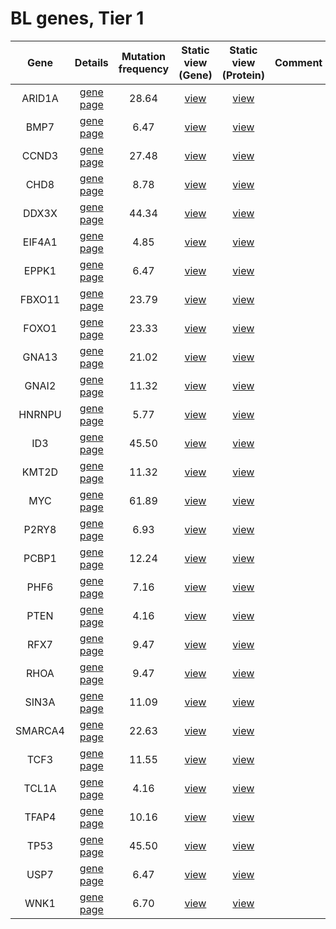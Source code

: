 # BL genes, Tier 1
| Gene | Details | Mutation frequency | Static view (Gene) | Static view (Protein) | Comment |
| :---: | :---: | :---: | :---: | :---: | ---------- |
| ARID1A | [gene page](ARID1A) | 28.64 | [view](images/proteinpaint/ARID1A.svg) | [view](images/proteinpaint/ARID1A_NM_006015.svg) |
| BMP7 | [gene page](BMP7) | 6.47 | [view](images/proteinpaint/BMP7.svg) | [view](images/proteinpaint/BMP7_NM_001719.svg) |
| CCND3 | [gene page](CCND3) | 27.48 | [view](images/proteinpaint/CCND3.svg) | [view](images/proteinpaint/CCND3_NM_001760.svg) |
| CHD8 | [gene page](CHD8) | 8.78 | [view](images/proteinpaint/CHD8.svg) | [view](images/proteinpaint/CHD8_NM_001170629.svg) |
| DDX3X | [gene page](DDX3X) | 44.34 | [view](images/proteinpaint/DDX3X.svg) | [view](images/proteinpaint/DDX3X_NM_001356.svg) |
| EIF4A1 | [gene page](EIF4A1) | 4.85 | [view](images/proteinpaint/EIF4A1.svg) | [view](images/proteinpaint/EIF4A1_NM_001416.svg) |
| EPPK1 | [gene page](EPPK1) | 6.47 | [view](images/proteinpaint/EPPK1.svg) | [view](images/proteinpaint/EPPK1_NM_031308.svg) |
| FBXO11 | [gene page](FBXO11) | 23.79 | [view](images/proteinpaint/FBXO11.svg) | [view](images/proteinpaint/FBXO11_NM_025133.svg) |
| FOXO1 | [gene page](FOXO1) | 23.33 | [view](images/proteinpaint/FOXO1.svg) | [view](images/proteinpaint/FOXO1_NM_002015.svg) |
| GNA13 | [gene page](GNA13) | 21.02 | [view](images/proteinpaint/GNA13.svg) | [view](images/proteinpaint/GNA13_NM_006572.svg) |
| GNAI2 | [gene page](GNAI2) | 11.32 | [view](images/proteinpaint/GNAI2.svg) | [view](images/proteinpaint/GNAI2_NM_002070.svg) |
| HNRNPU | [gene page](HNRNPU) | 5.77 | [view](images/proteinpaint/HNRNPU.svg) | [view](images/proteinpaint/HNRNPU_NM_031844.svg) |
| ID3 | [gene page](ID3) | 45.50 | [view](images/proteinpaint/ID3.svg) | [view](images/proteinpaint/ID3_NM_002167.svg) |
| KMT2D | [gene page](KMT2D) | 11.32 | [view](images/proteinpaint/KMT2D.svg) | [view](images/proteinpaint/KMT2D_NM_003482.svg) |
| MYC | [gene page](MYC) | 61.89 | [view](images/proteinpaint/MYC.svg) | [view](images/proteinpaint/MYC_NM_002467.svg) |
| P2RY8 | [gene page](P2RY8) | 6.93 | [view](images/proteinpaint/P2RY8.svg) | [view](images/proteinpaint/P2RY8_NM_178129.svg) |
| PCBP1 | [gene page](PCBP1) | 12.24 | [view](images/proteinpaint/PCBP1.svg) | [view](images/proteinpaint/PCBP1_NM_006196.svg) |
| PHF6 | [gene page](PHF6) | 7.16 | [view](images/proteinpaint/PHF6.svg) | [view](images/proteinpaint/PHF6_NM_001015877.svg) |
| PTEN | [gene page](PTEN) | 4.16 | [view](images/proteinpaint/PTEN.svg) | [view](images/proteinpaint/PTEN_NM_000314.svg) |
| RFX7 | [gene page](RFX7) | 9.47 | [view](images/proteinpaint/RFX7.svg) | [view](images/proteinpaint/RFX7_NM_022841.svg) |
| RHOA | [gene page](RHOA) | 9.47 | [view](images/proteinpaint/RHOA.svg) | [view](images/proteinpaint/RHOA_NM_001664.svg) |
| SIN3A | [gene page](SIN3A) | 11.09 | [view](images/proteinpaint/SIN3A.svg) | [view](images/proteinpaint/SIN3A_NM_001145358.svg) |
| SMARCA4 | [gene page](SMARCA4) | 22.63 | [view](images/proteinpaint/SMARCA4.svg) | [view](images/proteinpaint/SMARCA4_NM_001128849.svg) |
| TCF3 | [gene page](TCF3) | 11.55 | [view](images/proteinpaint/TCF3.svg) | [view](images/proteinpaint/TCF3_NM_003200.svg) |
| TCL1A | [gene page](TCL1A) | 4.16 | [view](images/proteinpaint/TCL1A.svg) | [view](images/proteinpaint/TCL1A_NM_021966.svg) |
| TFAP4 | [gene page](TFAP4) | 10.16 | [view](images/proteinpaint/TFAP4.svg) | [view](images/proteinpaint/TFAP4_NM_003223.svg) |
| TP53 | [gene page](TP53) | 45.50 | [view](images/proteinpaint/TP53.svg) | [view](images/proteinpaint/TP53_NM_000546.svg) |
| USP7 | [gene page](USP7) | 6.47 | [view](images/proteinpaint/USP7.svg) | [view](images/proteinpaint/USP7_NM_003470.svg) |
| WNK1 | [gene page](WNK1) | 6.70 | [view](images/proteinpaint/WNK1.svg) | [view](images/proteinpaint/WNK1_NM_018979.svg) |

